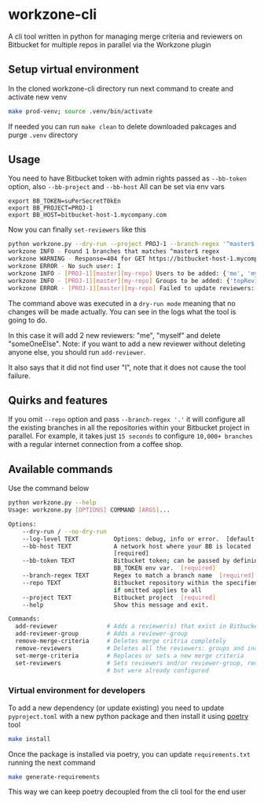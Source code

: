 # workzone-cli
A cli tool written in python for managing merge criteria and reviewers on Bitbucket for multiple repos in parallel via the Workzone plugin

## Setup virtual environment

In the cloned workzone-cli directory run next command to create and activate new venv
```bash
make prod-venv; source .venv/bin/activate
```

If needed you can run `make clean` to delete downloaded pakcages and purge `.venv` directory

## Usage
You need to have Bitbucket token with admin rights passed as `--bb-token` option, also `--bb-project` and `--bb-host`
All can be set via env vars
```
export BB_TOKEN=suPerSecretT0kEn
export BB_PROJECT=PROJ-1
export BB_HOST=bitbucket-host-1.mycompany.com
```
Now you can finally `set-reviewers` like this
```bash
python workzone.py --dry-run --project PROJ-1 --branch-regex '^master$' --repo my-repo set-reviewers --group topReviewersGroup --user me --user myself --user I                
workzone INFO - Found 1 branches that matches ^master$ regex
workzone WARNING - Response=404 for GET https://bitbucket-host-1.mycompany.com /bitbucket/rest/api/1.0/users/I; data=None
workzone ERROR - No such user: I
workzone INFO - [PROJ-1][master][my-repo] Users to be added: {'me', 'myself'}; deleted: {'someOneElse'}
workzone INFO - [PROJ-1][master][my-repo] Groups to be added: {'topReviewersGroup'}; deleted: set()
workzone ERROR - [PROJ-1][master][my-repo] Failed to update reviewers: reason=It is a mock response due to dry-run
```
The command above was executed in a `dry-run mode` meaning that no changes will be made actually.
You can see in the logs what the tool is going to do.

In this case it will add 2 new reviewers: "me", "myself" and delete "someOneElse".
Note: if you want to add a new reviewer without deleting anyone else, you should run `add-reviewer`.

It also says that it did not find user "I", note that it does not cause the tool failure.

## Quirks and features
If you omit `--repo` option and pass `--branch-regex '.'` it will configure all the existing branches in all the repositories within your Bitbucket project in parallel.
For example, it takes just `15 seconds` to configure `10,000+ branches` with a regular internet connection from a coffee shop.

## Available commands
Use the command below
```bash
python workzone.py --help
Usage: workzone.py [OPTIONS] COMMAND [ARGS]...

Options:
    --dry-run / --no-dry-run
    --log-level TEXT          Options: debug, info or error.  [default: info]
    --bb-host TEXT            A network host where your BB is located
                              [required]
    --bb-token TEXT           Bitbucket token; can be passed by defining the
                              BB_TOKEN env var.  [required]
    --branch-regex TEXT       Regex to match a branch name  [required]
    --repo TEXT               Bitbucket repository within the specified project,
                              if omitted applies to all
    --project TEXT            Bitbucket project  [required]
    --help                    Show this message and exit.

Commands:
  add-reviewer              # Adds a reviewer(s) that exist in Bitbucket already
  add-reviewer-group        # Adds a reviewer-group
  remove-merge-criteria     # Deletes merge critria completely
  remove-reviewers          # Deletes all the reviewers: groups and individual ones
  set-merge-criteria        # Replaces or sets a new merge criteria
  set-reviewers             # Sets reviewers and/or reviewer-group, removes those that were not passed
                            # but were already configured
```

### Virtual environment for developers
To add a new dependency (or update existing) you need to update `pyproject.toml` with a new python package
and then install it using [poetry](https://github.com/python-poetry/poetry) tool
```bash
make install
```
Once the package is installed via poetry, you can update `requirements.txt` running the next command
```bash
make generate-requirements
```
This way we can keep poetry decoupled from the cli tool for the end user
